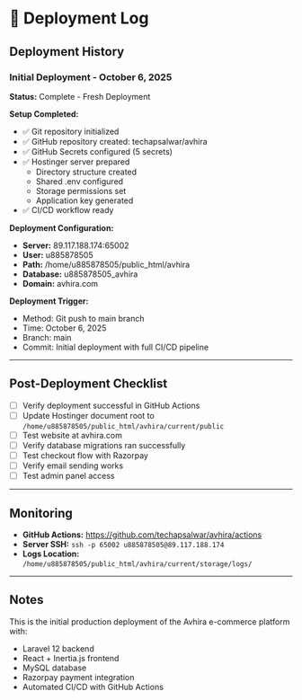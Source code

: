 # 🚀 Deployment Log

## Deployment History

### Initial Deployment - October 6, 2025

**Status:** Complete - Fresh Deployment

**Setup Completed:**
- ✅ Git repository initialized
- ✅ GitHub repository created: techapsalwar/avhira
- ✅ GitHub Secrets configured (5 secrets)
- ✅ Hostinger server prepared
  - Directory structure created
  - Shared .env configured
  - Storage permissions set
  - Application key generated
- ✅ CI/CD workflow ready

**Deployment Configuration:**
- **Server:** 89.117.188.174:65002
- **User:** u885878505
- **Path:** /home/u885878505/public_html/avhira
- **Database:** u885878505_avhira
- **Domain:** avhira.com

**Deployment Trigger:**
- Method: Git push to main branch
- Time: October 6, 2025
- Branch: main
- Commit: Initial deployment with full CI/CD pipeline

---

## Post-Deployment Checklist

- [ ] Verify deployment successful in GitHub Actions
- [ ] Update Hostinger document root to `/home/u885878505/public_html/avhira/current/public`
- [ ] Test website at avhira.com
- [ ] Verify database migrations ran successfully
- [ ] Test checkout flow with Razorpay
- [ ] Verify email sending works
- [ ] Test admin panel access

---

## Monitoring

- **GitHub Actions:** https://github.com/techapsalwar/avhira/actions
- **Server SSH:** `ssh -p 65002 u885878505@89.117.188.174`
- **Logs Location:** `/home/u885878505/public_html/avhira/current/storage/logs/`

---

## Notes

This is the initial production deployment of the Avhira e-commerce platform with:
- Laravel 12 backend
- React + Inertia.js frontend
- MySQL database
- Razorpay payment integration
- Automated CI/CD with GitHub Actions
